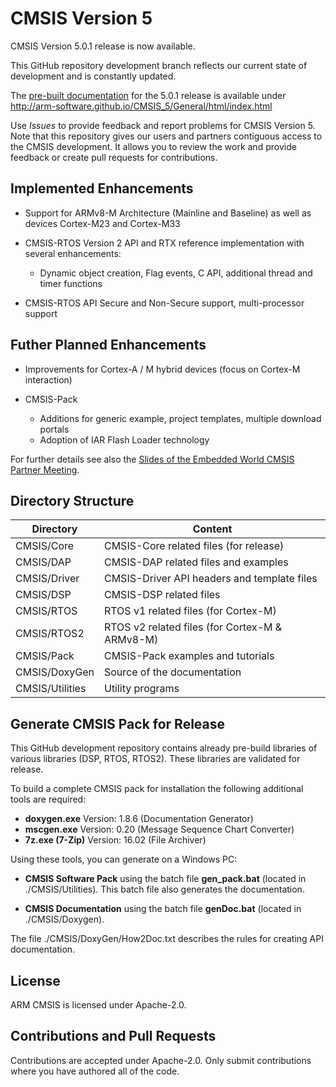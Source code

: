 # CMSIS Version 5

CMSIS Version 5.0.1 release is now available.

This GitHub repository development branch reflects our current state of development and is constantly updated.

The [pre-built documentation](http://arm-software.github.io/CMSIS_5/General/html/index.html) for the 5.0.1 release 
is available under http://arm-software.github.io/CMSIS_5/General/html/index.html

Use *Issues* to provide feedback and report problems for CMSIS Version 5. Note that this repository gives our users and partners contiguous access to the CMSIS development. It allows you to review the work and provide feedback or create pull requests for contributions.

## Implemented Enhancements
 - Support for ARMv8-M Architecture (Mainline and Baseline) as well as devices Cortex-M23 and Cortex-M33

 - CMSIS-RTOS Version 2 API and RTX reference implementation with several enhancements:
     - Dynamic object creation, Flag events, C API, additional thread and timer functions

 - CMSIS-RTOS API Secure and Non-Secure support, multi-processor support

## Futher Planned Enhancements
 - Improvements for Cortex-A / M hybrid devices (focus on Cortex-M interaction)

 - CMSIS-Pack 
     - Additions for generic example, project templates, multiple download portals
     - Adoption of IAR Flash Loader technology

For further details see also the [Slides of the Embedded World CMSIS Partner Meeting](https://github.com/ARM-software/CMSIS_5/blob/master/CMSIS_EW2016.pdf).

## Directory Structure

| Directory       | Content                                        |                
| --------------- | ---------------------------------------------- |
| CMSIS/Core      | CMSIS-Core related files (for release)         |
| CMSIS/DAP       | CMSIS-DAP related files and examples           |
| CMSIS/Driver    | CMSIS-Driver API headers and template files    |
| CMSIS/DSP       | CMSIS-DSP related files                        |
| CMSIS/RTOS      | RTOS v1 related files (for Cortex-M)           |
| CMSIS/RTOS2     | RTOS v2 related files (for Cortex-M & ARMv8-M) |
| CMSIS/Pack      | CMSIS-Pack examples and tutorials              |
| CMSIS/DoxyGen   | Source of the documentation                    |
| CMSIS/Utilities | Utility programs                               |

## Generate CMSIS Pack for Release

This GitHub development repository contains already pre-build libraries of various libraries (DSP, RTOS, RTOS2).
These libraries are validated for release.

To build a complete CMSIS pack for installation the following additional tools are required:
 - **doxygen.exe**    Version: 1.8.6 (Documentation Generator)
 - **mscgen.exe**     Version: 0.20  (Message Sequence Chart Converter)
 - **7z.exe (7-Zip)** Version: 16.02 (File Archiver)
  
Using these tools, you can generate on a Windows PC:
 - **CMSIS Software Pack** using the batch file **gen_pack.bat** (located in ./CMSIS/Utilities). This batch file also generates the documentation.
  
 - **CMSIS Documentation** using the batch file **genDoc.bat** (located in ./CMSIS/Doxygen). 

The file ./CMSIS/DoxyGen/How2Doc.txt describes the rules for creating API documentation.

## License

ARM CMSIS is licensed under Apache-2.0.

## Contributions and Pull Requests

Contributions are accepted under Apache-2.0. Only submit contributions where you have authored all of the code.

